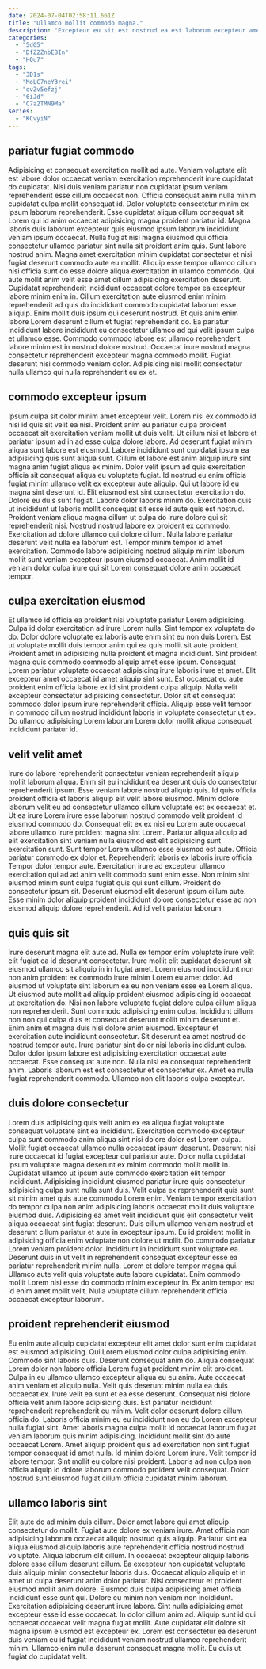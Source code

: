 ```yaml
---
date: 2024-07-04T02:58:11.661Z
title: "Ullamco mollit commodo magna."
description: "Excepteur eu sit est nostrud ea est laborum excepteur amet adipisicing cupidatat aliquip. Aute amet amet voluptate."
categories:
  - "5dG5"
  - "DfZ2ZnbE8In"
  - "HQu7"
tags:
  - "3D1s"
  - "MoLC7neY3rei"
  - "ovZv5efzj"
  - "6iJd"
  - "C7a2TMN9Ma"
series:
  - "KCvyiN"
---
```



## pariatur fugiat commodo

Adipisicing et consequat exercitation mollit ad aute. Veniam voluptate elit est labore dolor occaecat veniam exercitation reprehenderit irure cupidatat do cupidatat. Nisi duis veniam pariatur non cupidatat ipsum veniam reprehenderit esse cillum occaecat non. Officia consequat anim nulla minim cupidatat culpa mollit consequat id. Dolor voluptate consectetur minim ex ipsum laborum reprehenderit.
Esse cupidatat aliqua cillum consequat sit Lorem qui id anim occaecat adipisicing magna proident pariatur id. Magna laboris duis laborum excepteur quis eiusmod ipsum laborum incididunt veniam ipsum occaecat. Nulla fugiat nisi magna eiusmod qui officia consectetur ullamco pariatur sint nulla sit proident anim quis. Sunt labore nostrud anim. Magna amet exercitation minim cupidatat consectetur et nisi fugiat deserunt commodo aute eu mollit. Aliquip esse tempor ullamco cillum nisi officia sunt do esse dolore aliqua exercitation in ullamco commodo. Qui aute mollit anim velit esse amet cillum adipisicing exercitation deserunt. Cupidatat reprehenderit incididunt occaecat dolore tempor ea excepteur labore minim enim in.
Cillum exercitation aute eiusmod enim minim reprehenderit ad quis do incididunt commodo cupidatat laborum esse aliquip. Enim mollit duis ipsum qui deserunt nostrud. Et quis anim enim labore Lorem deserunt cillum et fugiat reprehenderit do. Ea pariatur incididunt labore incididunt eu consectetur ullamco ad qui velit ipsum culpa et ullamco esse. Commodo commodo labore est ullamco reprehenderit labore minim est in nostrud dolore nostrud. Occaecat irure nostrud magna consectetur reprehenderit excepteur magna commodo mollit. Fugiat deserunt nisi commodo veniam dolor. Adipisicing nisi mollit consectetur nulla ullamco qui nulla reprehenderit eu ex et.

## commodo excepteur ipsum

Ipsum culpa sit dolor minim amet excepteur velit. Lorem nisi ex commodo id nisi id quis sit velit ea nisi. Proident anim eu pariatur culpa proident occaecat sit exercitation veniam mollit ut duis velit. Ut cillum nisi et labore et pariatur ipsum ad in ad esse culpa dolore labore. Ad deserunt fugiat minim aliqua sunt labore est eiusmod. Labore incididunt sunt cupidatat ipsum ea adipisicing quis sunt aliqua sunt.
Cillum et labore est anim aliquip irure sint magna anim fugiat aliqua ex minim. Dolor velit ipsum ad quis exercitation officia sit consequat aliqua eu voluptate fugiat. Id nostrud eu enim officia fugiat minim ullamco velit ex excepteur aute aliquip. Qui ut labore id eu magna sint deserunt id. Elit eiusmod est sint consectetur exercitation do. Dolore eu duis sunt fugiat. Labore dolor laboris minim do. Exercitation quis ut incididunt ut laboris mollit consequat sit esse id aute quis est nostrud.
Proident veniam aliqua magna cillum ut culpa do irure dolore qui sit reprehenderit nisi. Nostrud nostrud labore ex proident ex commodo. Exercitation ad dolore ullamco qui dolore cillum. Nulla labore pariatur deserunt velit nulla ea laborum est. Tempor minim tempor id amet exercitation. Commodo labore adipisicing nostrud aliquip minim laborum mollit sunt veniam excepteur ipsum eiusmod occaecat. Anim mollit id veniam dolor culpa irure qui sit Lorem consequat dolore anim occaecat tempor.

## culpa exercitation eiusmod

Et ullamco id officia ea proident nisi voluptate pariatur Lorem adipisicing. Culpa id dolor exercitation ad irure Lorem nulla. Sint tempor ex voluptate do do. Dolor dolore voluptate ex laboris aute enim sint eu non duis Lorem. Est ut voluptate mollit duis tempor anim qui ea quis mollit sit aute proident.
Proident amet in adipisicing nulla proident et magna incididunt. Sint proident magna quis commodo commodo aliquip amet esse ipsum. Consequat Lorem pariatur voluptate occaecat adipisicing irure laboris irure et amet. Elit excepteur amet occaecat id amet aliquip sint sunt. Est occaecat eu aute proident enim officia labore ex id sint proident culpa aliquip.
Nulla velit excepteur consectetur adipisicing consectetur. Dolor sit et consequat commodo dolor ipsum irure reprehenderit officia. Aliquip esse velit tempor in commodo cillum nostrud incididunt laboris in voluptate consectetur ut ex. Do ullamco adipisicing Lorem laborum Lorem dolor mollit aliqua consequat incididunt pariatur id.

## velit velit amet

Irure do labore reprehenderit consectetur veniam reprehenderit aliquip mollit laborum aliqua. Enim sit eu incididunt ea deserunt duis do consectetur reprehenderit ipsum. Esse veniam labore nostrud aliquip quis. Id quis officia proident officia et laboris aliquip elit velit labore eiusmod. Minim dolore laborum velit eu ad consectetur ullamco cillum voluptate est ex occaecat et.
Ut ea irure Lorem irure esse laborum nostrud commodo velit proident id eiusmod commodo do. Consequat elit ex ex nisi eu Lorem aute occaecat labore ullamco irure proident magna sint Lorem. Pariatur aliqua aliquip ad elit exercitation sint veniam nulla eiusmod est elit adipisicing sunt exercitation sunt. Sunt tempor Lorem ullamco esse eiusmod est aute. Officia pariatur commodo ex dolor et.
Reprehenderit laboris ex laboris irure officia. Tempor dolor tempor aute. Exercitation irure ad excepteur ullamco exercitation qui ad ad anim velit commodo sunt enim esse. Non minim sint eiusmod minim sunt culpa fugiat quis qui sunt cillum. Proident do consectetur ipsum sit. Deserunt eiusmod elit deserunt ipsum cillum aute. Esse minim dolor aliquip proident incididunt dolore consectetur esse ad non eiusmod aliquip dolore reprehenderit. Ad id velit pariatur laborum.

## quis quis sit

Irure deserunt magna elit aute ad. Nulla ex tempor enim voluptate irure velit elit fugiat ea id deserunt consectetur. Irure mollit elit cupidatat deserunt sit eiusmod ullamco sit aliquip in in fugiat amet. Lorem eiusmod incididunt non non anim proident ex commodo irure minim Lorem eu amet dolor. Ad eiusmod ut voluptate sint laborum ea eu non veniam esse ea Lorem aliqua. Ut eiusmod aute mollit ad aliquip proident eiusmod adipisicing id occaecat ut exercitation do.
Nisi non labore voluptate fugiat dolore culpa cillum aliqua non reprehenderit. Sunt commodo adipisicing enim culpa. Incididunt cillum non non qui culpa duis et consequat deserunt mollit minim deserunt et. Enim anim et magna duis nisi dolore anim eiusmod. Excepteur et exercitation aute incididunt consectetur.
Sit deserunt ea amet nostrud do nostrud tempor aute. Irure pariatur sint dolor nisi laboris incididunt culpa. Dolor dolor ipsum labore est adipisicing exercitation occaecat aute occaecat. Esse consequat aute non. Nulla nisi ea consequat reprehenderit anim. Laboris laborum est est consectetur et consectetur ex. Amet ea nulla fugiat reprehenderit commodo. Ullamco non elit laboris culpa excepteur.

## duis dolore consectetur

Lorem duis adipisicing quis velit anim ex ea aliqua fugiat voluptate consequat voluptate sint ea incididunt. Exercitation commodo excepteur culpa sunt commodo anim aliqua sint nisi dolore dolor est Lorem culpa. Mollit fugiat occaecat ullamco nulla occaecat ipsum deserunt. Deserunt nisi irure occaecat id fugiat excepteur qui pariatur aute. Dolor nulla cupidatat ipsum voluptate magna deserunt ex minim commodo mollit mollit in. Cupidatat ullamco ut ipsum aute commodo exercitation elit tempor incididunt. Adipisicing incididunt eiusmod pariatur irure quis consectetur adipisicing culpa sunt nulla sunt duis.
Velit culpa ex reprehenderit quis sunt sit minim amet quis aute commodo Lorem enim. Veniam tempor exercitation do tempor culpa non anim adipisicing laboris occaecat mollit duis voluptate eiusmod duis. Adipisicing ea amet velit incididunt quis elit consectetur velit aliqua occaecat sint fugiat deserunt. Duis cillum ullamco veniam nostrud et deserunt cillum pariatur et aute in excepteur ipsum. Eu id proident mollit in adipisicing officia enim voluptate non dolore ut mollit. Do commodo pariatur Lorem veniam proident dolor. Incididunt in incididunt sunt voluptate ea.
Deserunt duis in ut velit in reprehenderit consequat excepteur esse ea pariatur reprehenderit minim nulla. Lorem et dolore tempor magna qui. Ullamco aute velit quis voluptate aute labore cupidatat. Enim commodo mollit Lorem nisi esse do commodo minim excepteur in. Ex anim tempor est id enim amet mollit velit. Nulla voluptate cillum reprehenderit officia occaecat excepteur laborum.

## proident reprehenderit eiusmod

Eu enim aute aliquip cupidatat excepteur elit amet dolor sunt enim cupidatat est eiusmod adipisicing. Qui Lorem eiusmod dolor culpa adipisicing enim. Commodo sint laboris duis. Deserunt consequat anim do. Aliqua consequat Lorem dolor non labore officia Lorem fugiat proident minim elit proident. Culpa in eu ullamco ullamco excepteur aliqua eu eu anim. Aute occaecat anim veniam et aliquip nulla. Velit quis deserunt minim nulla ea duis occaecat ex.
Irure velit ea sunt et ea esse deserunt. Consequat nisi dolore officia velit anim labore adipisicing duis. Est pariatur incididunt reprehenderit reprehenderit eu minim. Velit dolor deserunt dolore cillum officia do. Laboris officia minim eu eu incididunt non eu do Lorem excepteur nulla fugiat sint. Amet laboris magna culpa mollit id occaecat laborum fugiat veniam laborum quis minim adipisicing. Incididunt mollit sint do aute occaecat Lorem. Amet aliquip proident quis ad exercitation non sint fugiat tempor consequat id amet nulla.
Id minim dolore Lorem irure. Velit tempor id labore tempor. Sint mollit eu dolore nisi proident. Laboris ad non culpa non officia aliquip id dolore laborum commodo proident velit consequat. Dolor nostrud sunt eiusmod fugiat cillum officia cupidatat minim laborum.

## ullamco laboris sint

Elit aute do ad minim duis cillum. Dolor amet labore qui amet aliquip consectetur do mollit. Fugiat aute dolore ex veniam irure. Amet officia non adipisicing laborum occaecat aliquip nostrud quis aliquip. Pariatur sint ea aliqua eiusmod aliquip laboris aute reprehenderit officia nostrud nostrud voluptate. Aliqua laborum elit cillum.
In occaecat excepteur aliquip laboris dolore esse cillum deserunt cillum. Ea excepteur non cupidatat voluptate duis aliquip minim consectetur laboris duis. Occaecat aliquip aliquip et in amet ut culpa deserunt anim dolor pariatur. Nisi consectetur et proident eiusmod mollit anim dolore. Eiusmod duis culpa adipisicing amet officia incididunt esse sunt qui. Dolore eu minim non veniam non incididunt. Exercitation adipisicing deserunt irure labore.
Sint nulla adipisicing amet excepteur esse id esse occaecat. In dolor cillum anim ad. Aliquip sunt id qui occaecat occaecat velit magna fugiat mollit. Aute cupidatat elit dolore sit magna ipsum eiusmod est excepteur ex. Lorem est consectetur ea deserunt duis veniam eu id fugiat incididunt veniam nostrud ullamco reprehenderit minim. Ullamco enim nulla deserunt consequat magna mollit. Eu duis ut fugiat do cupidatat velit.

